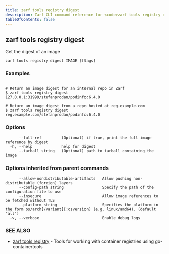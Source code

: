 ```yaml
---
title: zarf tools registry digest
description: Zarf CLI command reference for <code>zarf tools registry digest</code>.
tableOfContents: false
---
```


<!-- Page generated by Zarf; DO NOT EDIT -->

## zarf tools registry digest

Get the digest of an image

```
zarf tools registry digest IMAGE [flags]
```

### Examples

```

# Return an image digest for an internal repo in Zarf
$ zarf tools registry digest 127.0.0.1:31999/stefanprodan/podinfo:6.4.0

# Return an image digest from a repo hosted at reg.example.com
$ zarf tools registry digest reg.example.com/stefanprodan/podinfo:6.4.0

```

### Options

```
      --full-ref         (Optional) if true, print the full image reference by digest
  -h, --help             help for digest
      --tarball string   (Optional) path to tarball containing the image
```

### Options inherited from parent commands

```
      --allow-nondistributable-artifacts   Allow pushing non-distributable (foreign) layers
      --config-path string                 Specify the path of the configuration file to use
      --insecure                           Allow image references to be fetched without TLS
      --platform string                    Specifies the platform in the form os/arch[/variant][:osversion] (e.g. linux/amd64). (default "all")
  -v, --verbose                            Enable debug logs
```

### SEE ALSO

* [zarf tools registry](/commands/zarf_tools_registry/)	 - Tools for working with container registries using go-containertools

